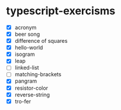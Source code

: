 # typescript-exercisms

- [x] acronym
- [x] beer song
- [x] difference of squares
- [x] hello-world
- [x] isogram
- [x] leap
- [ ] linked-list
- [ ] matching-brackets
- [x] pangram
- [x] resistor-color
- [x] reverse-string
- [x] tro-fer